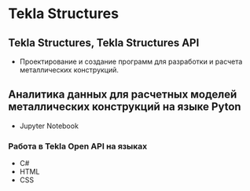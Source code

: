 # Tekla Structures
## Tekla Structures, Tekla Structures API
- Проектирование и создание программ для разработки и расчета металлических конструкций.
## Аналитика данных для расчетных моделей металлических конструкций на языке Pyton
 - Jupyter Notebook
###  Работа в Tekla Open API на языках  
- C#
- HTML
- CSS
